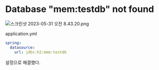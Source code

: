 # Database "mem:testdb" not found
![스크린샷 2023-05-31 오전 8.43.20.png](..%2F..%2F..%2F..%2F..%2F..%2F..%2Fvar%2Ffolders%2F9v%2F3vlx4v6n4jg_zn5gf3pf44vw0000gn%2FT%2FTemporaryItems%2FNSIRD_screencaptureui_l23kMp%2F%EC%8A%A4%ED%81%AC%EB%A6%B0%EC%83%B7%202023-05-31%20%EC%98%A4%EC%A0%84%208.43.20.png)

application.yml
```yaml
spring:
  datasource:
    url: jdbc:h2:mem:testdb
```
설정으로 해결했다.